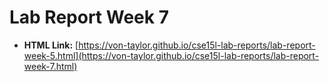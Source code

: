 # Lab Report Week 7
- **HTML Link:** [https://von-taylor.github.io/cse15l-lab-reports/lab-report-week-5.html](https://von-taylor.github.io/cse15l-lab-reports/lab-report-week-7.html)
